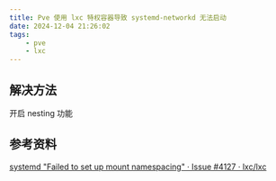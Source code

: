 ```yaml
---
title: Pve 使用 lxc 特权容器导致 systemd-networkd 无法启动
date: 2024-12-04 21:26:02
tags:
    - pve
    - lxc
---
```


## 解决方法

开启 nesting 功能

## 参考资料

[systemd "Failed to set up mount namespacing" · Issue #4127 · lxc/lxc](https://github.com/lxc/lxc/issues/4127)
